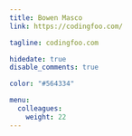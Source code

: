 ```yaml
---
title: Bowen Masco
link: https://codingfoo.com/

tagline: codingfoo.com

hidedate: true
disable_comments: true

color: "#564334"

menu:
  colleagues:
    weight: 22
---
```

